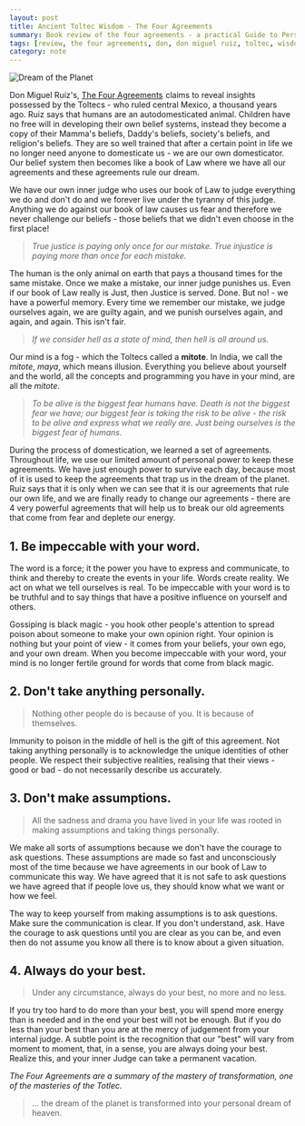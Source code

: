 ```yaml
---
layout: post
title: Ancient Toltec Wisdom - The Four Agreements
summary: Book review of the four agreements - a practical Guide to Personal Freedom
tags: [review, the four agreements, don, don miguel ruiz, toltec, wisdom, self-help, spirituality]
category: note
---
```


![Dream of the Planet]({{site.baseurl}}/assets/theFourAgreements.jpeg)

Don Miguel Ruiz's, <a target="_blank" href="https://www.amazon.com/gp/product/1878424319/ref=as_li_tl?ie=UTF8&camp=1789&creative=9325&creativeASIN=1878424319&linkCode=as2&tag=purak24-20&linkId=c98e18f38979b53fb2c07695f3b9bebe">The Four Agreements</a><img src="//ir-na.amazon-adsystem.com/e/ir?t=purak24-20&l=am2&o=1&a=1878424319" width="1" height="1" border="0" alt="" style="border:none !important; margin:0px !important;" /> claims to reveal insights possessed by the Toltecs - who ruled central Mexico, a thousand years ago. Ruiz says that humans are an autodomesticated animal. Children have no free will in developing their own belief systems, instead they become a copy of their Mamma's beliefs, Daddy's beliefs, society's beliefs, and religion's beliefs. They are so well trained that after a certain point in life we no longer need anyone to domesticate us - we are our own domesticator. Our belief system then becomes like a book of Law where we have all our agreements and these agreements rule our dream.

We have our own inner judge who uses our book of Law to judge everything we do and don't do and we forever live under the tyranny of this judge. Anything we do against our book of law causes us fear and therefore we never challenge our beliefs - those beliefs that we didn't even choose in the first place!

> *True justice is paying only once for our mistake. True injustice is paying more than once for each mistake.*

The human is the only animal on earth that pays a thousand times for the same mistake. Once we make a mistake, our inner judge punishes us. Even if our book of Law really is Just, then Justice is served. Done. But no! - we have a powerful memory. Every time we remember our mistake, we judge ourselves again, we are guilty again, and we punish ourselves again, and again, and again. This isn't fair.

> *If we consider hell as a state of mind, then hell is all around us.*

Our mind is a fog - which the Toltecs called a **mitote**. In India, we call the *mitote*, *maya*, which means illusion. Everything you believe about yourself and the world, all the concepts and programming you have in your mind, are all the *mitote*.

> *To be alive is the biggest fear humans have. Death is not the biggest fear we have; our biggest fear is taking the risk to be alive - the risk to be alive and express what we really are. Just being ourselves is the biggest fear of humans.*

During the process of domestication, we learned a set of agreements. Throughout life, we use our limited amount of personal power to keep these agreements. We have just enough power to survive each day, because most of it is used to keep the agreements that trap us in the dream of the planet. Ruiz says that it is only when we can see that it is our agreements that rule our own life, and we are finally ready to change our agreements - there are 4 very powerful agreements that will help us to break our old agreements that come from fear and deplete our energy.

## 1. Be impeccable with your word.

The word is a force; it the power you have to express and communicate, to think and thereby to create the events in your life. Words create reality. We act on what we tell ourselves is real. To be impeccable with your word is to be truthful and to say things that have a positive influence on yourself and others.

Gossiping is black magic - you hook other people's attention to spread poison about someone to make your own opinion right. Your opinion is nothing but your point of view - it comes from your beliefs, your own ego, and your own dream. When you become impeccable with your word, your mind is no longer fertile ground for words that come from black magic.

## 2. Don't take anything personally.

> Nothing other people do is because of you. It is because of themselves.

Immunity to poison in the middle of hell is the gift of this agreement. Not taking anything personally is to acknowledge the unique identities of other people. We respect their subjective realities, realising that their views - good or bad - do not necessarily describe us accurately.

## 3. Don't make assumptions.

> All the sadness and drama you have lived in your life was rooted in making assumptions and taking things personally.

We make all sorts of assumptions because we don't have the courage to ask questions. These assumptions are made so fast and unconsciously most of the time because we have agreements in our book of Law to communicate this way. We have agreed that it is not safe to ask questions we have agreed that if people love us, they should know what we want or how we feel.

The way to keep yourself from making assumptions is to ask questions. Make sure the communication is clear. If you don't understand, ask. Have the courage to ask questions until you are clear as you can be, and even then do not assume you know all there is to know about a given situation.

## 4. Always do your best.

> Under any circumstance, always do your best, no more and no less.

If you try too hard to do more than your best, you will spend more energy than is needed and in the end your best will not be enough. But if you do less than your best than you are at the mercy of judgement from your internal judge. A subtle point is the recognition that our "best" will vary from moment to moment, that, in a sense, you are always doing your best. Realize this, and your inner Judge can take a permanent vacation.

*The Four Agreements are a summary of the mastery of transformation, one of the masteries of the Totlec.*

> ... the dream of the planet is transformed into your personal dream of heaven.
